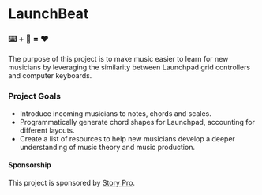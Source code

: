 # LaunchBeat 
### ⌨️ + 🎵 = ❤️
The purpose of this project is to make music easier to learn for new musicians by leveraging the similarity between Launchpad grid controllers and computer keyboards.


### Project Goals
- Introduce incoming musicians to notes, chords and scales.
- Programmatically generate chord shapes for Launchpad, accounting for different layouts.
- Create a list of resources to help new musicians develop a deeper understanding of music theory and music production.


#### Sponsorship
This project is sponsored by [Story Pro](https://www.storypro.io).
